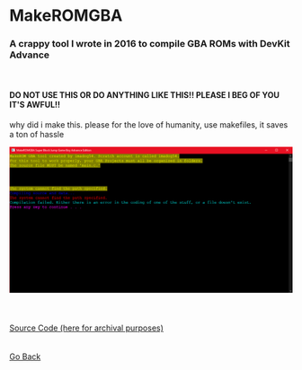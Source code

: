 <html>
<body>
<h1>MakeROMGBA</h1>
<h3>A crappy tool I wrote in 2016 to compile GBA ROMs with DevKit Advance</h3> <br />
<h4>DO NOT USE THIS OR DO ANYTHING LIKE THIS!! PLEASE I BEG OF YOU IT'S AWFUL!!</h4>
<p>why did i make this. please for the love of humanity, use makefiles, it saves a ton of hassle</p>
<img src="../images/makeromgba/god why.png">
<br />
<br />
<br />
<br />
<a href="../downloads/MakeROMGBA.zip">Source Code (here for archival purposes)</a><br />
</body>
<br />
<br />
<a href="../archive">Go Back</a>
</html>